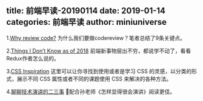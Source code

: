 title: 前端早读-20190114
date: 2019-01-14
categories: 前端早读
author: miniuniverse
---

1.[Why review code?](https://mp.weixin.qq.com/s/5m3bBzFTN82ttEFN5EpBew)
为什么我们要做codereview？笔者总结了9条关键点。

2.[Things I Don’t Know as of 2018](https://overreacted.io/things-i-dont-know-as-of-2018/)
前端新事物层出不穷，都说学不动了，看看Redux作者怎么说的。

3.[CSS Inspiration](https://github.com/chokcoco/CSS-Inspiration)
这里可以让你寻找到使用或者是学习 CSS 的灵感，以分类的形式，展示不同 CSS 属性或者不同的课题使用 CSS 来解决的各种方法。

4.[聊聊技术演讲的二三事](https://zhuanlan.zhihu.com/p/48987069)
配合孙老师《怎样显得很会演讲》阅读更佳。
